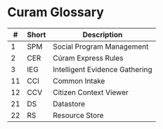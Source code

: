# Curam Glossary

| #   | Short | Description                    |
| --- | ----- | ------------------------------ |
| 1   | SPM   | Social Program Management      |
| 2   | CER   | Cúram Express Rules            |
| 3   | IEG   | Intelligent Evidence Gathering |
| 11  | CCI   | Common Intake                  |
| 12  | CCV   | Citizen Context Viewer         |
| 21  | DS    | Datastore                      |
| 22  | RS    | Resource Store                 |

